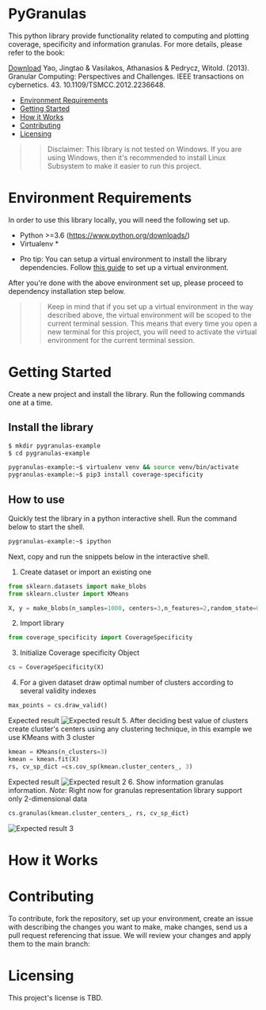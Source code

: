 # PyGranulas


This python library provide functionality related to computing and plotting coverage, specificity and information granulas. For more details, please refer to the book: 

[Download](https://www.researchgate.net/profile/Jingtao-Yao-2/publication/237148111_Granular_Computing_Perspectives_and_Challenges/links/54468d290cf2f14fb80f53b8/Granular-Computing-Perspectives-and-Challenges.pdf) Yao, Jingtao & Vasilakos, Athanasios & Pedrycz, Witold. (2013). Granular Computing: Perspectives and Challenges. IEEE transactions on cybernetics. 43. 10.1109/TSMCC.2012.2236648.   


- [Environment Requirements](#environment-requirements)
- [Getting Started](#getting-started)
- [How it Works](#how-it-works)
- [Contributing](#contributing)
- [Licensing](#licensing)

>> Disclaimer: This library is not tested on Windows. If you are using Windows, then it's recommended to install Linux Subsystem to make it easier to run this project.

# Environment Requirements

In order to use this library locally, you will need the following set up.

- Python >=3.6 (https://www.python.org/downloads/)
- Virtualenv *

* Pro tip: You can setup a virtual environment to install the library dependencies. Follow [this guide](https://docs.python-guide.org/dev/virtualenvs/) to set up a virtual environment.

After you're done with the above environment set up, please proceed to dependency installation step below.

>> Keep in mind that if you set up a virtual environment in the way described above, the virtual environment will be scoped to the current terminal session. This means that every time you open a new terminal for this project, you will need to activate the virtual environment for the current terminal session.

# Getting Started
Create a new project and install the library.
Run the following commands one at a time.

## Install the library
```sh
$ mkdir pygranulas-example
$ cd pygranulas-example
```

```sh
pygranulas-example:~$ virtualenv venv && source venv/bin/activate
pygranulas-example:~$ pip3 install coverage-specificity
```

## How to use
Quickly test the library in a python interactive shell. Run the command below to start the shell.
```sh
pygranulas-example:~$ ipython
```

Next, copy and run the snippets below in the interactive shell.
1. Create dataset or import an existing one
```python
from sklearn.datasets import make_blobs
from sklearn.cluster import KMeans

X, y = make_blobs(n_samples=1000, centers=3,n_features=2,random_state=0,cluster_std=0.4)
```
2. Import library
```python
from coverage_specificity import CoverageSpecificity
```
3. Initialize Coverage specificity Object

```python
cs = CoverageSpecificity(X)
```
4. For a given dataset draw optimal number of clusters according to several validity indexes
```python
max_points = cs.draw_valid()
```
Expected result
![Expected result](https://res.cloudinary.com/dvx16m14w/image/upload/v1638892041/Screenshot_from_2021-12-07_18-42-52_kgxicg.png)
5. After deciding best value of clusters create cluster's centers using any clustering technique, in this example we use KMeans with 3 cluster
```python
kmean = KMeans(n_clusters=3)
kmean = kmean.fit(X)
rs, cv_sp_dict =cs.cov_sp(kmean.cluster_centers_, 3)
```
Expected result
![Expected result 2](https://res.cloudinary.com/dvx16m14w/image/upload/v1638897479/image_2021-12-07_201756_o08yoi.png)
6. Show information granulas information. _Note_: Right now for granulas representation library support only 2-dimensional data
```python
cs.granulas(kmean.cluster_centers_, rs, cv_sp_dict)
```
![Expected result 3](https://res.cloudinary.com/dvx16m14w/image/upload/v1638897623/image_2021-12-07_202020_vctdda.png)

# How it Works

# Contributing

To contribute, fork the repository, set up your environment, create an issue with describing the changes you want to make, make changes, send us a pull request referencing that issue. We will review your changes and apply them to the main branch:

# Licensing

This project's license is TBD.
